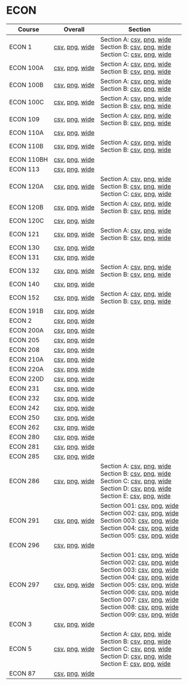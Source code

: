 # ECON

| Course | Overall | Section |
| ------ | ------- | ------- |
| ECON 1 | [csv](https://github.com/UCSD-Historical-Enrollment-Data/2023Fall/blob/main/overall/ECON%201.csv), [png](https://raw.githubusercontent.com/UCSD-Historical-Enrollment-Data/2023Fall/main/plot_overall/ECON%201.png), [wide](https://raw.githubusercontent.com/UCSD-Historical-Enrollment-Data/2023Fall/main/plot_overall_wide/ECON%201.png) | Section A: [csv](https://github.com/UCSD-Historical-Enrollment-Data/2023Fall/blob/main/section/ECON%201_A.csv), [png](https://raw.githubusercontent.com/UCSD-Historical-Enrollment-Data/2023Fall/main/plot_section/ECON%201_A.png), [wide](https://raw.githubusercontent.com/UCSD-Historical-Enrollment-Data/2023Fall/main/plot_section_wide/ECON%201_A.png)<br>Section B: [csv](https://github.com/UCSD-Historical-Enrollment-Data/2023Fall/blob/main/section/ECON%201_B.csv), [png](https://raw.githubusercontent.com/UCSD-Historical-Enrollment-Data/2023Fall/main/plot_section/ECON%201_B.png), [wide](https://raw.githubusercontent.com/UCSD-Historical-Enrollment-Data/2023Fall/main/plot_section_wide/ECON%201_B.png)<br>Section C: [csv](https://github.com/UCSD-Historical-Enrollment-Data/2023Fall/blob/main/section/ECON%201_C.csv), [png](https://raw.githubusercontent.com/UCSD-Historical-Enrollment-Data/2023Fall/main/plot_section/ECON%201_C.png), [wide](https://raw.githubusercontent.com/UCSD-Historical-Enrollment-Data/2023Fall/main/plot_section_wide/ECON%201_C.png) |
| ECON 100A | [csv](https://github.com/UCSD-Historical-Enrollment-Data/2023Fall/blob/main/overall/ECON%20100A.csv), [png](https://raw.githubusercontent.com/UCSD-Historical-Enrollment-Data/2023Fall/main/plot_overall/ECON%20100A.png), [wide](https://raw.githubusercontent.com/UCSD-Historical-Enrollment-Data/2023Fall/main/plot_overall_wide/ECON%20100A.png) | Section A: [csv](https://github.com/UCSD-Historical-Enrollment-Data/2023Fall/blob/main/section/ECON%20100A_A.csv), [png](https://raw.githubusercontent.com/UCSD-Historical-Enrollment-Data/2023Fall/main/plot_section/ECON%20100A_A.png), [wide](https://raw.githubusercontent.com/UCSD-Historical-Enrollment-Data/2023Fall/main/plot_section_wide/ECON%20100A_A.png)<br>Section B: [csv](https://github.com/UCSD-Historical-Enrollment-Data/2023Fall/blob/main/section/ECON%20100A_B.csv), [png](https://raw.githubusercontent.com/UCSD-Historical-Enrollment-Data/2023Fall/main/plot_section/ECON%20100A_B.png), [wide](https://raw.githubusercontent.com/UCSD-Historical-Enrollment-Data/2023Fall/main/plot_section_wide/ECON%20100A_B.png) |
| ECON 100B | [csv](https://github.com/UCSD-Historical-Enrollment-Data/2023Fall/blob/main/overall/ECON%20100B.csv), [png](https://raw.githubusercontent.com/UCSD-Historical-Enrollment-Data/2023Fall/main/plot_overall/ECON%20100B.png), [wide](https://raw.githubusercontent.com/UCSD-Historical-Enrollment-Data/2023Fall/main/plot_overall_wide/ECON%20100B.png) | Section A: [csv](https://github.com/UCSD-Historical-Enrollment-Data/2023Fall/blob/main/section/ECON%20100B_A.csv), [png](https://raw.githubusercontent.com/UCSD-Historical-Enrollment-Data/2023Fall/main/plot_section/ECON%20100B_A.png), [wide](https://raw.githubusercontent.com/UCSD-Historical-Enrollment-Data/2023Fall/main/plot_section_wide/ECON%20100B_A.png)<br>Section B: [csv](https://github.com/UCSD-Historical-Enrollment-Data/2023Fall/blob/main/section/ECON%20100B_B.csv), [png](https://raw.githubusercontent.com/UCSD-Historical-Enrollment-Data/2023Fall/main/plot_section/ECON%20100B_B.png), [wide](https://raw.githubusercontent.com/UCSD-Historical-Enrollment-Data/2023Fall/main/plot_section_wide/ECON%20100B_B.png) |
| ECON 100C | [csv](https://github.com/UCSD-Historical-Enrollment-Data/2023Fall/blob/main/overall/ECON%20100C.csv), [png](https://raw.githubusercontent.com/UCSD-Historical-Enrollment-Data/2023Fall/main/plot_overall/ECON%20100C.png), [wide](https://raw.githubusercontent.com/UCSD-Historical-Enrollment-Data/2023Fall/main/plot_overall_wide/ECON%20100C.png) | Section A: [csv](https://github.com/UCSD-Historical-Enrollment-Data/2023Fall/blob/main/section/ECON%20100C_A.csv), [png](https://raw.githubusercontent.com/UCSD-Historical-Enrollment-Data/2023Fall/main/plot_section/ECON%20100C_A.png), [wide](https://raw.githubusercontent.com/UCSD-Historical-Enrollment-Data/2023Fall/main/plot_section_wide/ECON%20100C_A.png)<br>Section B: [csv](https://github.com/UCSD-Historical-Enrollment-Data/2023Fall/blob/main/section/ECON%20100C_B.csv), [png](https://raw.githubusercontent.com/UCSD-Historical-Enrollment-Data/2023Fall/main/plot_section/ECON%20100C_B.png), [wide](https://raw.githubusercontent.com/UCSD-Historical-Enrollment-Data/2023Fall/main/plot_section_wide/ECON%20100C_B.png) |
| ECON 109 | [csv](https://github.com/UCSD-Historical-Enrollment-Data/2023Fall/blob/main/overall/ECON%20109.csv), [png](https://raw.githubusercontent.com/UCSD-Historical-Enrollment-Data/2023Fall/main/plot_overall/ECON%20109.png), [wide](https://raw.githubusercontent.com/UCSD-Historical-Enrollment-Data/2023Fall/main/plot_overall_wide/ECON%20109.png) | Section A: [csv](https://github.com/UCSD-Historical-Enrollment-Data/2023Fall/blob/main/section/ECON%20109_A.csv), [png](https://raw.githubusercontent.com/UCSD-Historical-Enrollment-Data/2023Fall/main/plot_section/ECON%20109_A.png), [wide](https://raw.githubusercontent.com/UCSD-Historical-Enrollment-Data/2023Fall/main/plot_section_wide/ECON%20109_A.png)<br>Section B: [csv](https://github.com/UCSD-Historical-Enrollment-Data/2023Fall/blob/main/section/ECON%20109_B.csv), [png](https://raw.githubusercontent.com/UCSD-Historical-Enrollment-Data/2023Fall/main/plot_section/ECON%20109_B.png), [wide](https://raw.githubusercontent.com/UCSD-Historical-Enrollment-Data/2023Fall/main/plot_section_wide/ECON%20109_B.png) |
| ECON 110A | [csv](https://github.com/UCSD-Historical-Enrollment-Data/2023Fall/blob/main/overall/ECON%20110A.csv), [png](https://raw.githubusercontent.com/UCSD-Historical-Enrollment-Data/2023Fall/main/plot_overall/ECON%20110A.png), [wide](https://raw.githubusercontent.com/UCSD-Historical-Enrollment-Data/2023Fall/main/plot_overall_wide/ECON%20110A.png) |  |
| ECON 110B | [csv](https://github.com/UCSD-Historical-Enrollment-Data/2023Fall/blob/main/overall/ECON%20110B.csv), [png](https://raw.githubusercontent.com/UCSD-Historical-Enrollment-Data/2023Fall/main/plot_overall/ECON%20110B.png), [wide](https://raw.githubusercontent.com/UCSD-Historical-Enrollment-Data/2023Fall/main/plot_overall_wide/ECON%20110B.png) | Section A: [csv](https://github.com/UCSD-Historical-Enrollment-Data/2023Fall/blob/main/section/ECON%20110B_A.csv), [png](https://raw.githubusercontent.com/UCSD-Historical-Enrollment-Data/2023Fall/main/plot_section/ECON%20110B_A.png), [wide](https://raw.githubusercontent.com/UCSD-Historical-Enrollment-Data/2023Fall/main/plot_section_wide/ECON%20110B_A.png)<br>Section B: [csv](https://github.com/UCSD-Historical-Enrollment-Data/2023Fall/blob/main/section/ECON%20110B_B.csv), [png](https://raw.githubusercontent.com/UCSD-Historical-Enrollment-Data/2023Fall/main/plot_section/ECON%20110B_B.png), [wide](https://raw.githubusercontent.com/UCSD-Historical-Enrollment-Data/2023Fall/main/plot_section_wide/ECON%20110B_B.png) |
| ECON 110BH | [csv](https://github.com/UCSD-Historical-Enrollment-Data/2023Fall/blob/main/overall/ECON%20110BH.csv), [png](https://raw.githubusercontent.com/UCSD-Historical-Enrollment-Data/2023Fall/main/plot_overall/ECON%20110BH.png), [wide](https://raw.githubusercontent.com/UCSD-Historical-Enrollment-Data/2023Fall/main/plot_overall_wide/ECON%20110BH.png) |  |
| ECON 113 | [csv](https://github.com/UCSD-Historical-Enrollment-Data/2023Fall/blob/main/overall/ECON%20113.csv), [png](https://raw.githubusercontent.com/UCSD-Historical-Enrollment-Data/2023Fall/main/plot_overall/ECON%20113.png), [wide](https://raw.githubusercontent.com/UCSD-Historical-Enrollment-Data/2023Fall/main/plot_overall_wide/ECON%20113.png) |  |
| ECON 120A | [csv](https://github.com/UCSD-Historical-Enrollment-Data/2023Fall/blob/main/overall/ECON%20120A.csv), [png](https://raw.githubusercontent.com/UCSD-Historical-Enrollment-Data/2023Fall/main/plot_overall/ECON%20120A.png), [wide](https://raw.githubusercontent.com/UCSD-Historical-Enrollment-Data/2023Fall/main/plot_overall_wide/ECON%20120A.png) | Section A: [csv](https://github.com/UCSD-Historical-Enrollment-Data/2023Fall/blob/main/section/ECON%20120A_A.csv), [png](https://raw.githubusercontent.com/UCSD-Historical-Enrollment-Data/2023Fall/main/plot_section/ECON%20120A_A.png), [wide](https://raw.githubusercontent.com/UCSD-Historical-Enrollment-Data/2023Fall/main/plot_section_wide/ECON%20120A_A.png)<br>Section B: [csv](https://github.com/UCSD-Historical-Enrollment-Data/2023Fall/blob/main/section/ECON%20120A_B.csv), [png](https://raw.githubusercontent.com/UCSD-Historical-Enrollment-Data/2023Fall/main/plot_section/ECON%20120A_B.png), [wide](https://raw.githubusercontent.com/UCSD-Historical-Enrollment-Data/2023Fall/main/plot_section_wide/ECON%20120A_B.png)<br>Section C: [csv](https://github.com/UCSD-Historical-Enrollment-Data/2023Fall/blob/main/section/ECON%20120A_C.csv), [png](https://raw.githubusercontent.com/UCSD-Historical-Enrollment-Data/2023Fall/main/plot_section/ECON%20120A_C.png), [wide](https://raw.githubusercontent.com/UCSD-Historical-Enrollment-Data/2023Fall/main/plot_section_wide/ECON%20120A_C.png) |
| ECON 120B | [csv](https://github.com/UCSD-Historical-Enrollment-Data/2023Fall/blob/main/overall/ECON%20120B.csv), [png](https://raw.githubusercontent.com/UCSD-Historical-Enrollment-Data/2023Fall/main/plot_overall/ECON%20120B.png), [wide](https://raw.githubusercontent.com/UCSD-Historical-Enrollment-Data/2023Fall/main/plot_overall_wide/ECON%20120B.png) | Section A: [csv](https://github.com/UCSD-Historical-Enrollment-Data/2023Fall/blob/main/section/ECON%20120B_A.csv), [png](https://raw.githubusercontent.com/UCSD-Historical-Enrollment-Data/2023Fall/main/plot_section/ECON%20120B_A.png), [wide](https://raw.githubusercontent.com/UCSD-Historical-Enrollment-Data/2023Fall/main/plot_section_wide/ECON%20120B_A.png)<br>Section B: [csv](https://github.com/UCSD-Historical-Enrollment-Data/2023Fall/blob/main/section/ECON%20120B_B.csv), [png](https://raw.githubusercontent.com/UCSD-Historical-Enrollment-Data/2023Fall/main/plot_section/ECON%20120B_B.png), [wide](https://raw.githubusercontent.com/UCSD-Historical-Enrollment-Data/2023Fall/main/plot_section_wide/ECON%20120B_B.png) |
| ECON 120C | [csv](https://github.com/UCSD-Historical-Enrollment-Data/2023Fall/blob/main/overall/ECON%20120C.csv), [png](https://raw.githubusercontent.com/UCSD-Historical-Enrollment-Data/2023Fall/main/plot_overall/ECON%20120C.png), [wide](https://raw.githubusercontent.com/UCSD-Historical-Enrollment-Data/2023Fall/main/plot_overall_wide/ECON%20120C.png) |  |
| ECON 121 | [csv](https://github.com/UCSD-Historical-Enrollment-Data/2023Fall/blob/main/overall/ECON%20121.csv), [png](https://raw.githubusercontent.com/UCSD-Historical-Enrollment-Data/2023Fall/main/plot_overall/ECON%20121.png), [wide](https://raw.githubusercontent.com/UCSD-Historical-Enrollment-Data/2023Fall/main/plot_overall_wide/ECON%20121.png) | Section A: [csv](https://github.com/UCSD-Historical-Enrollment-Data/2023Fall/blob/main/section/ECON%20121_A.csv), [png](https://raw.githubusercontent.com/UCSD-Historical-Enrollment-Data/2023Fall/main/plot_section/ECON%20121_A.png), [wide](https://raw.githubusercontent.com/UCSD-Historical-Enrollment-Data/2023Fall/main/plot_section_wide/ECON%20121_A.png)<br>Section B: [csv](https://github.com/UCSD-Historical-Enrollment-Data/2023Fall/blob/main/section/ECON%20121_B.csv), [png](https://raw.githubusercontent.com/UCSD-Historical-Enrollment-Data/2023Fall/main/plot_section/ECON%20121_B.png), [wide](https://raw.githubusercontent.com/UCSD-Historical-Enrollment-Data/2023Fall/main/plot_section_wide/ECON%20121_B.png) |
| ECON 130 | [csv](https://github.com/UCSD-Historical-Enrollment-Data/2023Fall/blob/main/overall/ECON%20130.csv), [png](https://raw.githubusercontent.com/UCSD-Historical-Enrollment-Data/2023Fall/main/plot_overall/ECON%20130.png), [wide](https://raw.githubusercontent.com/UCSD-Historical-Enrollment-Data/2023Fall/main/plot_overall_wide/ECON%20130.png) |  |
| ECON 131 | [csv](https://github.com/UCSD-Historical-Enrollment-Data/2023Fall/blob/main/overall/ECON%20131.csv), [png](https://raw.githubusercontent.com/UCSD-Historical-Enrollment-Data/2023Fall/main/plot_overall/ECON%20131.png), [wide](https://raw.githubusercontent.com/UCSD-Historical-Enrollment-Data/2023Fall/main/plot_overall_wide/ECON%20131.png) |  |
| ECON 132 | [csv](https://github.com/UCSD-Historical-Enrollment-Data/2023Fall/blob/main/overall/ECON%20132.csv), [png](https://raw.githubusercontent.com/UCSD-Historical-Enrollment-Data/2023Fall/main/plot_overall/ECON%20132.png), [wide](https://raw.githubusercontent.com/UCSD-Historical-Enrollment-Data/2023Fall/main/plot_overall_wide/ECON%20132.png) | Section A: [csv](https://github.com/UCSD-Historical-Enrollment-Data/2023Fall/blob/main/section/ECON%20132_A.csv), [png](https://raw.githubusercontent.com/UCSD-Historical-Enrollment-Data/2023Fall/main/plot_section/ECON%20132_A.png), [wide](https://raw.githubusercontent.com/UCSD-Historical-Enrollment-Data/2023Fall/main/plot_section_wide/ECON%20132_A.png)<br>Section B: [csv](https://github.com/UCSD-Historical-Enrollment-Data/2023Fall/blob/main/section/ECON%20132_B.csv), [png](https://raw.githubusercontent.com/UCSD-Historical-Enrollment-Data/2023Fall/main/plot_section/ECON%20132_B.png), [wide](https://raw.githubusercontent.com/UCSD-Historical-Enrollment-Data/2023Fall/main/plot_section_wide/ECON%20132_B.png) |
| ECON 140 | [csv](https://github.com/UCSD-Historical-Enrollment-Data/2023Fall/blob/main/overall/ECON%20140.csv), [png](https://raw.githubusercontent.com/UCSD-Historical-Enrollment-Data/2023Fall/main/plot_overall/ECON%20140.png), [wide](https://raw.githubusercontent.com/UCSD-Historical-Enrollment-Data/2023Fall/main/plot_overall_wide/ECON%20140.png) |  |
| ECON 152 | [csv](https://github.com/UCSD-Historical-Enrollment-Data/2023Fall/blob/main/overall/ECON%20152.csv), [png](https://raw.githubusercontent.com/UCSD-Historical-Enrollment-Data/2023Fall/main/plot_overall/ECON%20152.png), [wide](https://raw.githubusercontent.com/UCSD-Historical-Enrollment-Data/2023Fall/main/plot_overall_wide/ECON%20152.png) | Section A: [csv](https://github.com/UCSD-Historical-Enrollment-Data/2023Fall/blob/main/section/ECON%20152_A.csv), [png](https://raw.githubusercontent.com/UCSD-Historical-Enrollment-Data/2023Fall/main/plot_section/ECON%20152_A.png), [wide](https://raw.githubusercontent.com/UCSD-Historical-Enrollment-Data/2023Fall/main/plot_section_wide/ECON%20152_A.png)<br>Section B: [csv](https://github.com/UCSD-Historical-Enrollment-Data/2023Fall/blob/main/section/ECON%20152_B.csv), [png](https://raw.githubusercontent.com/UCSD-Historical-Enrollment-Data/2023Fall/main/plot_section/ECON%20152_B.png), [wide](https://raw.githubusercontent.com/UCSD-Historical-Enrollment-Data/2023Fall/main/plot_section_wide/ECON%20152_B.png) |
| ECON 191B | [csv](https://github.com/UCSD-Historical-Enrollment-Data/2023Fall/blob/main/overall/ECON%20191B.csv), [png](https://raw.githubusercontent.com/UCSD-Historical-Enrollment-Data/2023Fall/main/plot_overall/ECON%20191B.png), [wide](https://raw.githubusercontent.com/UCSD-Historical-Enrollment-Data/2023Fall/main/plot_overall_wide/ECON%20191B.png) |  |
| ECON 2 | [csv](https://github.com/UCSD-Historical-Enrollment-Data/2023Fall/blob/main/overall/ECON%202.csv), [png](https://raw.githubusercontent.com/UCSD-Historical-Enrollment-Data/2023Fall/main/plot_overall/ECON%202.png), [wide](https://raw.githubusercontent.com/UCSD-Historical-Enrollment-Data/2023Fall/main/plot_overall_wide/ECON%202.png) |  |
| ECON 200A | [csv](https://github.com/UCSD-Historical-Enrollment-Data/2023Fall/blob/main/overall/ECON%20200A.csv), [png](https://raw.githubusercontent.com/UCSD-Historical-Enrollment-Data/2023Fall/main/plot_overall/ECON%20200A.png), [wide](https://raw.githubusercontent.com/UCSD-Historical-Enrollment-Data/2023Fall/main/plot_overall_wide/ECON%20200A.png) |  |
| ECON 205 | [csv](https://github.com/UCSD-Historical-Enrollment-Data/2023Fall/blob/main/overall/ECON%20205.csv), [png](https://raw.githubusercontent.com/UCSD-Historical-Enrollment-Data/2023Fall/main/plot_overall/ECON%20205.png), [wide](https://raw.githubusercontent.com/UCSD-Historical-Enrollment-Data/2023Fall/main/plot_overall_wide/ECON%20205.png) |  |
| ECON 208 | [csv](https://github.com/UCSD-Historical-Enrollment-Data/2023Fall/blob/main/overall/ECON%20208.csv), [png](https://raw.githubusercontent.com/UCSD-Historical-Enrollment-Data/2023Fall/main/plot_overall/ECON%20208.png), [wide](https://raw.githubusercontent.com/UCSD-Historical-Enrollment-Data/2023Fall/main/plot_overall_wide/ECON%20208.png) |  |
| ECON 210A | [csv](https://github.com/UCSD-Historical-Enrollment-Data/2023Fall/blob/main/overall/ECON%20210A.csv), [png](https://raw.githubusercontent.com/UCSD-Historical-Enrollment-Data/2023Fall/main/plot_overall/ECON%20210A.png), [wide](https://raw.githubusercontent.com/UCSD-Historical-Enrollment-Data/2023Fall/main/plot_overall_wide/ECON%20210A.png) |  |
| ECON 220A | [csv](https://github.com/UCSD-Historical-Enrollment-Data/2023Fall/blob/main/overall/ECON%20220A.csv), [png](https://raw.githubusercontent.com/UCSD-Historical-Enrollment-Data/2023Fall/main/plot_overall/ECON%20220A.png), [wide](https://raw.githubusercontent.com/UCSD-Historical-Enrollment-Data/2023Fall/main/plot_overall_wide/ECON%20220A.png) |  |
| ECON 220D | [csv](https://github.com/UCSD-Historical-Enrollment-Data/2023Fall/blob/main/overall/ECON%20220D.csv), [png](https://raw.githubusercontent.com/UCSD-Historical-Enrollment-Data/2023Fall/main/plot_overall/ECON%20220D.png), [wide](https://raw.githubusercontent.com/UCSD-Historical-Enrollment-Data/2023Fall/main/plot_overall_wide/ECON%20220D.png) |  |
| ECON 231 | [csv](https://github.com/UCSD-Historical-Enrollment-Data/2023Fall/blob/main/overall/ECON%20231.csv), [png](https://raw.githubusercontent.com/UCSD-Historical-Enrollment-Data/2023Fall/main/plot_overall/ECON%20231.png), [wide](https://raw.githubusercontent.com/UCSD-Historical-Enrollment-Data/2023Fall/main/plot_overall_wide/ECON%20231.png) |  |
| ECON 232 | [csv](https://github.com/UCSD-Historical-Enrollment-Data/2023Fall/blob/main/overall/ECON%20232.csv), [png](https://raw.githubusercontent.com/UCSD-Historical-Enrollment-Data/2023Fall/main/plot_overall/ECON%20232.png), [wide](https://raw.githubusercontent.com/UCSD-Historical-Enrollment-Data/2023Fall/main/plot_overall_wide/ECON%20232.png) |  |
| ECON 242 | [csv](https://github.com/UCSD-Historical-Enrollment-Data/2023Fall/blob/main/overall/ECON%20242.csv), [png](https://raw.githubusercontent.com/UCSD-Historical-Enrollment-Data/2023Fall/main/plot_overall/ECON%20242.png), [wide](https://raw.githubusercontent.com/UCSD-Historical-Enrollment-Data/2023Fall/main/plot_overall_wide/ECON%20242.png) |  |
| ECON 250 | [csv](https://github.com/UCSD-Historical-Enrollment-Data/2023Fall/blob/main/overall/ECON%20250.csv), [png](https://raw.githubusercontent.com/UCSD-Historical-Enrollment-Data/2023Fall/main/plot_overall/ECON%20250.png), [wide](https://raw.githubusercontent.com/UCSD-Historical-Enrollment-Data/2023Fall/main/plot_overall_wide/ECON%20250.png) |  |
| ECON 262 | [csv](https://github.com/UCSD-Historical-Enrollment-Data/2023Fall/blob/main/overall/ECON%20262.csv), [png](https://raw.githubusercontent.com/UCSD-Historical-Enrollment-Data/2023Fall/main/plot_overall/ECON%20262.png), [wide](https://raw.githubusercontent.com/UCSD-Historical-Enrollment-Data/2023Fall/main/plot_overall_wide/ECON%20262.png) |  |
| ECON 280 | [csv](https://github.com/UCSD-Historical-Enrollment-Data/2023Fall/blob/main/overall/ECON%20280.csv), [png](https://raw.githubusercontent.com/UCSD-Historical-Enrollment-Data/2023Fall/main/plot_overall/ECON%20280.png), [wide](https://raw.githubusercontent.com/UCSD-Historical-Enrollment-Data/2023Fall/main/plot_overall_wide/ECON%20280.png) |  |
| ECON 281 | [csv](https://github.com/UCSD-Historical-Enrollment-Data/2023Fall/blob/main/overall/ECON%20281.csv), [png](https://raw.githubusercontent.com/UCSD-Historical-Enrollment-Data/2023Fall/main/plot_overall/ECON%20281.png), [wide](https://raw.githubusercontent.com/UCSD-Historical-Enrollment-Data/2023Fall/main/plot_overall_wide/ECON%20281.png) |  |
| ECON 285 | [csv](https://github.com/UCSD-Historical-Enrollment-Data/2023Fall/blob/main/overall/ECON%20285.csv), [png](https://raw.githubusercontent.com/UCSD-Historical-Enrollment-Data/2023Fall/main/plot_overall/ECON%20285.png), [wide](https://raw.githubusercontent.com/UCSD-Historical-Enrollment-Data/2023Fall/main/plot_overall_wide/ECON%20285.png) |  |
| ECON 286 | [csv](https://github.com/UCSD-Historical-Enrollment-Data/2023Fall/blob/main/overall/ECON%20286.csv), [png](https://raw.githubusercontent.com/UCSD-Historical-Enrollment-Data/2023Fall/main/plot_overall/ECON%20286.png), [wide](https://raw.githubusercontent.com/UCSD-Historical-Enrollment-Data/2023Fall/main/plot_overall_wide/ECON%20286.png) | Section A: [csv](https://github.com/UCSD-Historical-Enrollment-Data/2023Fall/blob/main/section/ECON%20286_A.csv), [png](https://raw.githubusercontent.com/UCSD-Historical-Enrollment-Data/2023Fall/main/plot_section/ECON%20286_A.png), [wide](https://raw.githubusercontent.com/UCSD-Historical-Enrollment-Data/2023Fall/main/plot_section_wide/ECON%20286_A.png)<br>Section B: [csv](https://github.com/UCSD-Historical-Enrollment-Data/2023Fall/blob/main/section/ECON%20286_B.csv), [png](https://raw.githubusercontent.com/UCSD-Historical-Enrollment-Data/2023Fall/main/plot_section/ECON%20286_B.png), [wide](https://raw.githubusercontent.com/UCSD-Historical-Enrollment-Data/2023Fall/main/plot_section_wide/ECON%20286_B.png)<br>Section C: [csv](https://github.com/UCSD-Historical-Enrollment-Data/2023Fall/blob/main/section/ECON%20286_C.csv), [png](https://raw.githubusercontent.com/UCSD-Historical-Enrollment-Data/2023Fall/main/plot_section/ECON%20286_C.png), [wide](https://raw.githubusercontent.com/UCSD-Historical-Enrollment-Data/2023Fall/main/plot_section_wide/ECON%20286_C.png)<br>Section D: [csv](https://github.com/UCSD-Historical-Enrollment-Data/2023Fall/blob/main/section/ECON%20286_D.csv), [png](https://raw.githubusercontent.com/UCSD-Historical-Enrollment-Data/2023Fall/main/plot_section/ECON%20286_D.png), [wide](https://raw.githubusercontent.com/UCSD-Historical-Enrollment-Data/2023Fall/main/plot_section_wide/ECON%20286_D.png)<br>Section E: [csv](https://github.com/UCSD-Historical-Enrollment-Data/2023Fall/blob/main/section/ECON%20286_E.csv), [png](https://raw.githubusercontent.com/UCSD-Historical-Enrollment-Data/2023Fall/main/plot_section/ECON%20286_E.png), [wide](https://raw.githubusercontent.com/UCSD-Historical-Enrollment-Data/2023Fall/main/plot_section_wide/ECON%20286_E.png) |
| ECON 291 | [csv](https://github.com/UCSD-Historical-Enrollment-Data/2023Fall/blob/main/overall/ECON%20291.csv), [png](https://raw.githubusercontent.com/UCSD-Historical-Enrollment-Data/2023Fall/main/plot_overall/ECON%20291.png), [wide](https://raw.githubusercontent.com/UCSD-Historical-Enrollment-Data/2023Fall/main/plot_overall_wide/ECON%20291.png) | Section 001: [csv](https://github.com/UCSD-Historical-Enrollment-Data/2023Fall/blob/main/section/ECON%20291_001.csv), [png](https://raw.githubusercontent.com/UCSD-Historical-Enrollment-Data/2023Fall/main/plot_section/ECON%20291_001.png), [wide](https://raw.githubusercontent.com/UCSD-Historical-Enrollment-Data/2023Fall/main/plot_section_wide/ECON%20291_001.png)<br>Section 002: [csv](https://github.com/UCSD-Historical-Enrollment-Data/2023Fall/blob/main/section/ECON%20291_002.csv), [png](https://raw.githubusercontent.com/UCSD-Historical-Enrollment-Data/2023Fall/main/plot_section/ECON%20291_002.png), [wide](https://raw.githubusercontent.com/UCSD-Historical-Enrollment-Data/2023Fall/main/plot_section_wide/ECON%20291_002.png)<br>Section 003: [csv](https://github.com/UCSD-Historical-Enrollment-Data/2023Fall/blob/main/section/ECON%20291_003.csv), [png](https://raw.githubusercontent.com/UCSD-Historical-Enrollment-Data/2023Fall/main/plot_section/ECON%20291_003.png), [wide](https://raw.githubusercontent.com/UCSD-Historical-Enrollment-Data/2023Fall/main/plot_section_wide/ECON%20291_003.png)<br>Section 004: [csv](https://github.com/UCSD-Historical-Enrollment-Data/2023Fall/blob/main/section/ECON%20291_004.csv), [png](https://raw.githubusercontent.com/UCSD-Historical-Enrollment-Data/2023Fall/main/plot_section/ECON%20291_004.png), [wide](https://raw.githubusercontent.com/UCSD-Historical-Enrollment-Data/2023Fall/main/plot_section_wide/ECON%20291_004.png)<br>Section 005: [csv](https://github.com/UCSD-Historical-Enrollment-Data/2023Fall/blob/main/section/ECON%20291_005.csv), [png](https://raw.githubusercontent.com/UCSD-Historical-Enrollment-Data/2023Fall/main/plot_section/ECON%20291_005.png), [wide](https://raw.githubusercontent.com/UCSD-Historical-Enrollment-Data/2023Fall/main/plot_section_wide/ECON%20291_005.png) |
| ECON 296 | [csv](https://github.com/UCSD-Historical-Enrollment-Data/2023Fall/blob/main/overall/ECON%20296.csv), [png](https://raw.githubusercontent.com/UCSD-Historical-Enrollment-Data/2023Fall/main/plot_overall/ECON%20296.png), [wide](https://raw.githubusercontent.com/UCSD-Historical-Enrollment-Data/2023Fall/main/plot_overall_wide/ECON%20296.png) |  |
| ECON 297 | [csv](https://github.com/UCSD-Historical-Enrollment-Data/2023Fall/blob/main/overall/ECON%20297.csv), [png](https://raw.githubusercontent.com/UCSD-Historical-Enrollment-Data/2023Fall/main/plot_overall/ECON%20297.png), [wide](https://raw.githubusercontent.com/UCSD-Historical-Enrollment-Data/2023Fall/main/plot_overall_wide/ECON%20297.png) | Section 001: [csv](https://github.com/UCSD-Historical-Enrollment-Data/2023Fall/blob/main/section/ECON%20297_001.csv), [png](https://raw.githubusercontent.com/UCSD-Historical-Enrollment-Data/2023Fall/main/plot_section/ECON%20297_001.png), [wide](https://raw.githubusercontent.com/UCSD-Historical-Enrollment-Data/2023Fall/main/plot_section_wide/ECON%20297_001.png)<br>Section 002: [csv](https://github.com/UCSD-Historical-Enrollment-Data/2023Fall/blob/main/section/ECON%20297_002.csv), [png](https://raw.githubusercontent.com/UCSD-Historical-Enrollment-Data/2023Fall/main/plot_section/ECON%20297_002.png), [wide](https://raw.githubusercontent.com/UCSD-Historical-Enrollment-Data/2023Fall/main/plot_section_wide/ECON%20297_002.png)<br>Section 003: [csv](https://github.com/UCSD-Historical-Enrollment-Data/2023Fall/blob/main/section/ECON%20297_003.csv), [png](https://raw.githubusercontent.com/UCSD-Historical-Enrollment-Data/2023Fall/main/plot_section/ECON%20297_003.png), [wide](https://raw.githubusercontent.com/UCSD-Historical-Enrollment-Data/2023Fall/main/plot_section_wide/ECON%20297_003.png)<br>Section 004: [csv](https://github.com/UCSD-Historical-Enrollment-Data/2023Fall/blob/main/section/ECON%20297_004.csv), [png](https://raw.githubusercontent.com/UCSD-Historical-Enrollment-Data/2023Fall/main/plot_section/ECON%20297_004.png), [wide](https://raw.githubusercontent.com/UCSD-Historical-Enrollment-Data/2023Fall/main/plot_section_wide/ECON%20297_004.png)<br>Section 005: [csv](https://github.com/UCSD-Historical-Enrollment-Data/2023Fall/blob/main/section/ECON%20297_005.csv), [png](https://raw.githubusercontent.com/UCSD-Historical-Enrollment-Data/2023Fall/main/plot_section/ECON%20297_005.png), [wide](https://raw.githubusercontent.com/UCSD-Historical-Enrollment-Data/2023Fall/main/plot_section_wide/ECON%20297_005.png)<br>Section 006: [csv](https://github.com/UCSD-Historical-Enrollment-Data/2023Fall/blob/main/section/ECON%20297_006.csv), [png](https://raw.githubusercontent.com/UCSD-Historical-Enrollment-Data/2023Fall/main/plot_section/ECON%20297_006.png), [wide](https://raw.githubusercontent.com/UCSD-Historical-Enrollment-Data/2023Fall/main/plot_section_wide/ECON%20297_006.png)<br>Section 007: [csv](https://github.com/UCSD-Historical-Enrollment-Data/2023Fall/blob/main/section/ECON%20297_007.csv), [png](https://raw.githubusercontent.com/UCSD-Historical-Enrollment-Data/2023Fall/main/plot_section/ECON%20297_007.png), [wide](https://raw.githubusercontent.com/UCSD-Historical-Enrollment-Data/2023Fall/main/plot_section_wide/ECON%20297_007.png)<br>Section 008: [csv](https://github.com/UCSD-Historical-Enrollment-Data/2023Fall/blob/main/section/ECON%20297_008.csv), [png](https://raw.githubusercontent.com/UCSD-Historical-Enrollment-Data/2023Fall/main/plot_section/ECON%20297_008.png), [wide](https://raw.githubusercontent.com/UCSD-Historical-Enrollment-Data/2023Fall/main/plot_section_wide/ECON%20297_008.png)<br>Section 009: [csv](https://github.com/UCSD-Historical-Enrollment-Data/2023Fall/blob/main/section/ECON%20297_009.csv), [png](https://raw.githubusercontent.com/UCSD-Historical-Enrollment-Data/2023Fall/main/plot_section/ECON%20297_009.png), [wide](https://raw.githubusercontent.com/UCSD-Historical-Enrollment-Data/2023Fall/main/plot_section_wide/ECON%20297_009.png) |
| ECON 3 | [csv](https://github.com/UCSD-Historical-Enrollment-Data/2023Fall/blob/main/overall/ECON%203.csv), [png](https://raw.githubusercontent.com/UCSD-Historical-Enrollment-Data/2023Fall/main/plot_overall/ECON%203.png), [wide](https://raw.githubusercontent.com/UCSD-Historical-Enrollment-Data/2023Fall/main/plot_overall_wide/ECON%203.png) |  |
| ECON 5 | [csv](https://github.com/UCSD-Historical-Enrollment-Data/2023Fall/blob/main/overall/ECON%205.csv), [png](https://raw.githubusercontent.com/UCSD-Historical-Enrollment-Data/2023Fall/main/plot_overall/ECON%205.png), [wide](https://raw.githubusercontent.com/UCSD-Historical-Enrollment-Data/2023Fall/main/plot_overall_wide/ECON%205.png) | Section A: [csv](https://github.com/UCSD-Historical-Enrollment-Data/2023Fall/blob/main/section/ECON%205_A.csv), [png](https://raw.githubusercontent.com/UCSD-Historical-Enrollment-Data/2023Fall/main/plot_section/ECON%205_A.png), [wide](https://raw.githubusercontent.com/UCSD-Historical-Enrollment-Data/2023Fall/main/plot_section_wide/ECON%205_A.png)<br>Section B: [csv](https://github.com/UCSD-Historical-Enrollment-Data/2023Fall/blob/main/section/ECON%205_B.csv), [png](https://raw.githubusercontent.com/UCSD-Historical-Enrollment-Data/2023Fall/main/plot_section/ECON%205_B.png), [wide](https://raw.githubusercontent.com/UCSD-Historical-Enrollment-Data/2023Fall/main/plot_section_wide/ECON%205_B.png)<br>Section C: [csv](https://github.com/UCSD-Historical-Enrollment-Data/2023Fall/blob/main/section/ECON%205_C.csv), [png](https://raw.githubusercontent.com/UCSD-Historical-Enrollment-Data/2023Fall/main/plot_section/ECON%205_C.png), [wide](https://raw.githubusercontent.com/UCSD-Historical-Enrollment-Data/2023Fall/main/plot_section_wide/ECON%205_C.png)<br>Section D: [csv](https://github.com/UCSD-Historical-Enrollment-Data/2023Fall/blob/main/section/ECON%205_D.csv), [png](https://raw.githubusercontent.com/UCSD-Historical-Enrollment-Data/2023Fall/main/plot_section/ECON%205_D.png), [wide](https://raw.githubusercontent.com/UCSD-Historical-Enrollment-Data/2023Fall/main/plot_section_wide/ECON%205_D.png)<br>Section E: [csv](https://github.com/UCSD-Historical-Enrollment-Data/2023Fall/blob/main/section/ECON%205_E.csv), [png](https://raw.githubusercontent.com/UCSD-Historical-Enrollment-Data/2023Fall/main/plot_section/ECON%205_E.png), [wide](https://raw.githubusercontent.com/UCSD-Historical-Enrollment-Data/2023Fall/main/plot_section_wide/ECON%205_E.png) |
| ECON 87 | [csv](https://github.com/UCSD-Historical-Enrollment-Data/2023Fall/blob/main/overall/ECON%2087.csv), [png](https://raw.githubusercontent.com/UCSD-Historical-Enrollment-Data/2023Fall/main/plot_overall/ECON%2087.png), [wide](https://raw.githubusercontent.com/UCSD-Historical-Enrollment-Data/2023Fall/main/plot_overall_wide/ECON%2087.png) |  |
